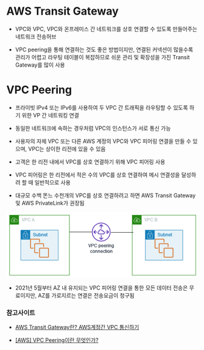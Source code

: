 # AWS Transit Gateway
- VPC와 VPC, VPC와 온프레미스 간 네트워크를 상호 연결할 수 있도록 만들어주는 네트워크 전송허브

- VPC peering을 통해 연결하는 것도 좋은 방법이지만, 연결된 커넥션이 많을수록 관리가 어렵고 라우팅 테이블이 복잡하므로 쉬운 관리 및 확장성을 가진 Transit Gateway를 많이 사용


# VPC Peering
- 프라이빗 IPv4 또는 IPv6를 사용하여 두 VPC 간 트래픽을 라우팅할 수 있도록 하기 위한 VP 간 네트워킹 연결

- 동일한 네트워크에 속하는 경우처럼 VPC의 인스턴스가 서로 통신 가능

- 사용자의 자체 VPC 또는 다른 AWS 계정의 VPC와 VPC 피어링 연결을 만들 수 있으며, VPC는 상이한 리전에 있을 수 있음

- 고객은 한 리전 내에서 VPC를 상호 연결하기 위해 VPC 피어링 사용
- VPC 피어링은 한 리전에서 적은 수의 VPC를 상호 연결하여 메시 연결성을 달성하려 할 때 일반적으로 사용
- 대규모 수백 똔느 수천개의 VPC를 상호 연결하려고 하면 AWS Transit Gateway 및 AWS PrivateLink가 권장됨

![alt text](../../images/cloud/vpc_peering.png)

- 2021년 5월부터 AZ 내 유지되는 VPC 피어링 연결을 통한 모든 데이터 전송은 무료이지만, AZ를 가로지르는 연결은 전송요금이 청구됨

### 참고사이트
- [AWS Transit Gateway란? AWS계정간 VPC 통신하기](https://jaykos96.tistory.com/48)

- [[AWS] VPC Peering이란 무엇인가?](https://cloud-allstudy.tistory.com/1085)